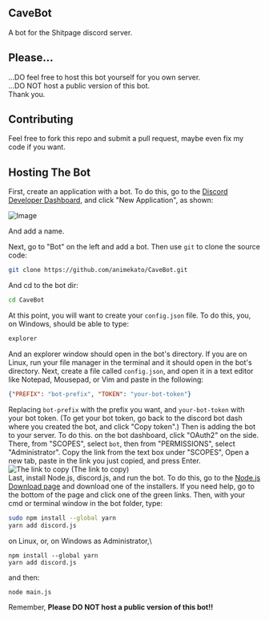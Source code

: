 
## CaveBot
A bot for the Shitpage discord server.

## Please...
...DO feel free to host this bot yourself for you own server.\
...DO NOT host a public version of this bot.\
Thank you.

## Contributing
Feel free to fork this repo and submit a pull request, maybe even fix my code if you want.

## Hosting The Bot
First, create an application with a bot. To do this, go to the [Discord Developer Dashboard](https://discord.com/developers/applications), and click "New Application", as shown: 

![Image](https://imgur.com/AcIlxMsl.png)

And add a name.

Next, go to "Bot" on the left and add a bot. Then use `git` to clone the source code:
```bash
git clone https://github.com/animekato/CaveBot.git
```
And cd to the bot dir:
```bash
cd CaveBot
```
At this point, you will want to create your `config.json` file. To do this, you, on Windows, should be able to type:
```cmd
explorer
```
And an explorer window should open in the bot's directory. If you are on Linux, run your file manager in the terminal and it should open in the bot's directory. Next, create a file called `config.json`, and open it in a text editor like Notepad, Mousepad, or Vim and paste in the following:
```json
{"PREFIX": "bot-prefix", "TOKEN": "your-bot-token"}
```
Replacing `bot-prefix` with the prefix you want, and `your-bot-token` with your bot token. (To get your bot token, go back to the discord bot dash where you created the bot, and click "Copy token".)
Then is adding the bot to your server. To do this. on the bot dashboard, click "OAuth2" on the side. There, from "SCOPES", select `bot`, then from "PERMISSIONS", select "Administrator". Copy the link from the text box under "SCOPES", Open a new tab, paste in the link you just copied, and press Enter.
![The link to copy](https://imgur.com/zDw2maTl.png) 
(The link to copy)\
Last, install Node.js, discord.js, and run the bot. To do this, go to the [Node.js Download page](https://nodejs.org/en/download/) and download one of the installers. If you need help, go to the bottom of the page and click one of the green links. Then, with your cmd or terminal window in the bot folder, type:
```bash
sudo npm install --global yarn
yarn add discord.js
```
on Linux, or, on Windows as Administrator,\
```
npm install --global yarn
yarn add discord.js
```
and then:
```bash
node main.js
```
Remember, **Please DO NOT host a public version of this bot!!**
